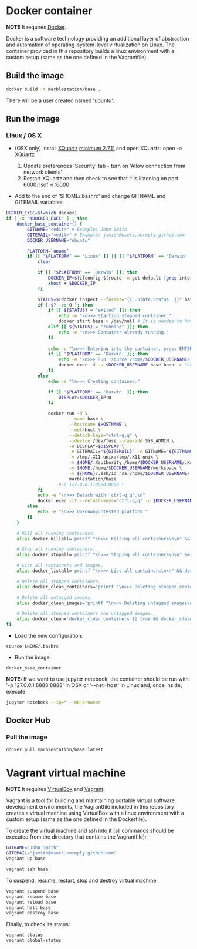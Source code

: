 
# Docker container

**NOTE** It requires [Docker](https://store.docker.com/search?type=edition&offering=community).

Docker is a software technology providing an additional layer of abstraction and automation of operating-system-level virtualization on Linux. The container provided in this repository builds a linux environment with a custom setup (same as the one defined in the Vagrantfile).

## Build the image

```bash
docker build -t marblestation/base .
```

There will be a user created named 'ubuntu'. 


## Run the image

### Linux / OS X


* (OSX only) Install [XQuartz](https://www.xquartz.org/) [minimum 2.7.11](https://www.xquartz.org/releases/) and open XQuartz: open -a XQuartz
    1. Update preferences 'Security' tab - turn on 'Allow connection from network clients'
    2. Restart XQuartz and then check to see that it is listening on port 6000: lsof -i :6000

* Add to the end of '$HOME/.bashrc' and change GITNAME and GITEMAIL variables:

```bash
DOCKER_EXEC=$(which docker)
if [ -x "$DOCKER_EXEC" ] ; then
    docker_base_container() {
        GITNAME="<edit>" # Example: John Smith
        GITEMAIL="<edit>" # Example: jsmith@users.noreply.github.com
        DOCKER_USERNAME="ubuntu"

        PLATFORM=`uname`
        if [[ "$PLATFORM" == 'Linux' ]] || [[ "$PLATFORM" == 'Darwin'  ]]; then
            clear

            if [[ "$PLATFORM" == 'Darwin' ]]; then
                DOCKER_IP=$(ifconfig $(route -n get default |grep interface|cut -f 2 -d ':') | grep inet | awk '$1=="inet" {print $2}')
                xhost + $DOCKER_IP
            fi

            STATUS=$(docker inspect --format="{{ .State.Status  }}" base 2>/dev/null )
            if [ $? -eq 0 ]; then
                if [[ ${STATUS} = "exited" ]]; then
                    echo -e "\n>>> Starting stopped container."
                    docker start base > /dev/null # It is needed to have it running for 'exec' to work
                elif [[ ${STATUS} = "running" ]]; then
                    echo -e "\n>>> Container already running."
                fi
                
                echo -e "\n>>> Entering into the container, press ENTER if you don't see the linux prompt."
                if [[ "$PLATFORM" == 'Darwin' ]]; then
                    echo -e "\n>>> Run 'source /home/$DOCKER_USERNAME/.display' to update XQuartz/X11 display environment variable."
                    docker exec -d -u $DOCKER_USERNAME base bash -c "echo 'export DISPLAY=$DOCKER_IP:0' > /home/$DOCKER_USERNAME/.display"
                fi
            else
                echo -e "\n>>> Creating container."

                if [[ "$PLATFORM" == 'Darwin' ]]; then
                    DISPLAY=$DOCKER_IP:0
                fi

                docker run -d \
                        --name base \
                        --hostname $HOSTNAME \
                        --net=host \
                        --detach-keys="ctrl-q,q" \
                        --device /dev/fuse --cap-add SYS_ADMIN \
                        -e DISPLAY=$DISPLAY \
                        -e GITEMAIL="${GITEMAIL}" -e GITNAME="${GITNAME}" \
                        -v /tmp/.X11-unix:/tmp/.X11-unix \
                        -v $HOME/.Xauthority:/home/$DOCKER_USERNAME/.Xauthority \
                        -v $HOME:/home/$DOCKER_USERNAME/workspace \
                        -v ${HOME}/.ssh/id_rsa:/home/$DOCKER_USERNAME/.ssh/id_rsa:ro \
                        marblestation/base
                    #-p 127.0.0.1:8888:8888 \
            fi
            echo -e "\n>>> Detach with 'ctrl-q,q'.\n"
            docker exec -it --detach-keys="ctrl-q,q" -u $DOCKER_USERNAME base /bin/bash
        else
            echo -e "\n>>> Unknown/untested platform."
        fi
    }

	# Kill all running containers.
	alias docker_killall='printf "\n>>> Killing all containers\n\n" && docker kill $(docker ps -q) 2>/dev/null'

	# Stop all running containers.
	alias docker_stopall='printf "\n>>> Stoping all containers\n\n" && docker stop $(docker ps -q) 2>/dev/null'

	# List all containers and images.
	alias docker_listall='printf "\n>>> List all containers\n\n" && docker ps -a && printf "\n>>> List all containers\n\n" && docker images'

	# Delete all stopped containers.
	alias docker_clean_containers='printf "\n>>> Deleting stopped containers\n\n" && docker rm -v $(docker ps -a -q -f status=exited) 2>/dev/null'

	# Delete all untagged images.
	alias docker_clean_images='printf "\n>>> Deleting untagged images\n\n" && docker rmi $(docker images -q -f dangling=true) 2>/dev/null'

	# Delete all stopped containers and untagged images.
	alias docker_clean='docker_clean_containers || true && docker_clean_images'
fi
```

* Load the new configuration:

```
source $HOME/.bashrc
```

* Run the image:

```
docker_base_container
```

**NOTE:** If we want to use jupyter notebook, the container should be run with '-p 127.0.0.1:8888:8888' in OSX or '--net=host' in Linux and, once inside, execute: 

```bash
jupyter notebook --ip=* --no-browser
```

## Docker Hub

### Pull the image

```bash
docker pull marblestation/base:latest
```

# Vagrant virtual machine

**NOTE** It requires [VirtualBox](https://www.virtualbox.org/wiki/Downloads) and [Vagrant](https://www.vagrantup.com/). 

Vagrant is a tool for building and maintaining portable virtual software development environments, the Vagrantfile included in this repository creates a virtual machine using VirtualBox with a linux environment with a custom setup (same as the one defined in the Dockerfile). 

To create the virtual machine and ssh into it (all commands should be executed from the directory that contains the Vagrantfile):

```bash
GITNAME="John Smith" 
GITEMAIL="jsmith@users.noreply.github.com"
vagrant up base
```

```bash
vagrant ssh base
```

To suspend, resume, restart, stop and destroy virtual machine:

```bash
vagrant suspend base
vagrant resume base
vagrant reload base
vagrant halt base
vagrant destroy base
```

Finally, to check its status:

```bash
vagrant status
vagrant global-status
```
